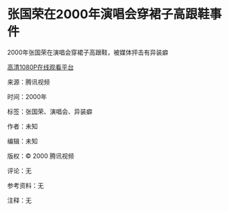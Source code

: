 # 张国荣在2000年演唱会穿裙子高跟鞋事件

2000年张国荣在演唱会穿裙子高跟鞋，被媒体抨击有异装癖

[高清1080P在线观看平台](https://v.qq.com)

来源：腾讯视频

时间：2000年

标签：张国荣、演唱会、异装癖

作者：未知

编辑：未知

版权：© 2000 腾讯视频

评论：无

参考资料：无

注释：无